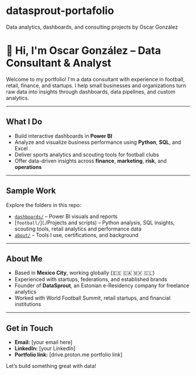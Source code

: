 # datasprout-portafolio
Data analytics, dashboards, and consulting projects by Oscar González

# 👋 Hi, I'm Oscar González – Data Consultant & Analyst

Welcome to my portfolio! I'm a data consultant with experience in football, retail, finance, and startups. I help small businesses and organizations turn raw data into insights through dashboards, data pipelines, and custom analytics.

---

## What I Do

- Build interactive dashboards in **Power BI**
- Analyze and visualize business performance using **Python**, **SQL**, and Excel
- Deliver sports analytics and scouting tools for football clubs
- Offer data-driven insights across **finance**, **marketing**, **risk**, and **operations**

---

## Sample Work

Explore the folders in this repo:

- [`dashboards/`](./dashboards) – Power BI visuals and reports
- [`football/`](./Projects and scripts) – Python analysis, SQL insights, scouting tools, retail analytics and performance data
- [`about/`](./about) – Tools I use, certifications, and background

---

## About Me

- Based in **Mexico City**, working globally (🇪🇸 🇨🇦 🇲🇽 🇨🇱)
- Experienced with startups, federations, and established brands
- Founder of **DataSprout**, an Estonian e-Residency company for freelance analytics
- Worked with World Football Summit, retail startups, and financial institutions

---

## Get in Touch

- **Email:** [your email here]
- **LinkedIn:** [your LinkedIn]
- **Portfolio link:** [drive.proton.me portfolio link]

Let’s build something great with data!
